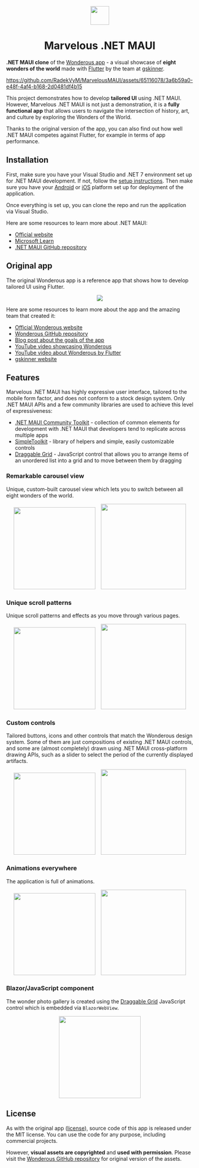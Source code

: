 <div align="center">
<img src="./images/app_logo.png" width="50"></img>
<h1 align="center">
Marvelous .NET MAUI
</h1>
</div>

**.NET MAUI clone** of the [Wonderous app](https://flutter.gskinner.com/wonderous/) - a visual showcase of **eight wonders of the world** made with [Flutter](https://github.com/flutter/flutter) by the team at [gskinner](https://gskinner.com/).

https://github.com/RadekVyM/MarvelousMAUI/assets/65116078/3a6b59a0-e48f-4af4-b168-2d0481df4b15

This project demonstrates how to develop **tailored UI** using .NET MAUI. However, Marvelous .NET MAUI is not just a demonstration, it is a **fully functional app** that allows users to navigate the intersection of history, art, and culture by exploring the Wonders of the World.

Thanks to the original version of the app, you can also find out how well .NET MAUI competes against Flutter, for example in terms of app performance.

## Installation

First, make sure you have your Visual Studio and .NET 7 environment set up for .NET MAUI development. If not, follow the [setup instructions](https://learn.microsoft.com/dotnet/maui/get-started/installation). Then make sure you have your [Android](https://learn.microsoft.com/dotnet/maui/get-started/first-app?pivots=devices-android) or [iOS](https://learn.microsoft.com/dotnet/maui/get-started/first-app?pivots=devices-ios) platform set up for deployment of the application.

Once everything is set up, you can clone the repo and run the application via Visual Studio.

Here are some resources to learn more about .NET MAUI:

- [Official website](https://dotnet.microsoft.com/apps/maui)
- [Microsoft Learn](https://learn.microsoft.com/dotnet/maui/what-is-maui)
- [.NET MAUI GitHub repository](https://github.com/dotnet/maui)

## Original app

The original Wonderous app is a reference app that shows how to develop tailored UI using Flutter.

<p align="center">
 <img src="https://user-images.githubusercontent.com/736973/187334170-d05271e9-d016-4498-8065-662c6f1124fa.png">
</p>

Here are some resources to learn more about the app and the amazing team that created it:

- [Official Wonderous website](https://flutter.gskinner.com/wonderous/)
- [Wonderous GitHub repository](https://github.com/gskinnerTeam/flutter-wonderous-app)
- [Blog post about the goals of the app](https://medium.com/flutter/wonderous-explore-the-world-with-flutter-f43cce052e1)
- [YouTube video showcasing Wonderous](https://www.youtube.com/watch?v=6Hb3QiH_yps)
- [YouTube video about Wonderous by Flutter](https://www.youtube.com/watch?v=6IKhXXFFOuw)
- [gskinner website](https://gskinner.com/)

## Features

Marvelous .NET MAUI has highly expressive user interface, tailored to the mobile form factor, and does not conform to a stock design system. Only .NET MAUI APIs and a few community libraries are used to achieve this level of expressiveness:

- [.NET MAUI Community Toolkit](https://github.com/CommunityToolkit/Maui) - collection of common elements for development with .NET MAUI that developers tend to replicate across multiple apps
- [SimpleToolkit](https://github.com/RadekVyM/SimpleToolkit) - library of helpers and simple, easily customizable controls
- [Draggable Grid](https://github.com/RadekVyM/Draggable-Grid-JS) - JavaScript control that allows you to arrange items of an unordered list into a grid and to move between them by dragging

### Remarkable carousel view

Unique, custom-built carousel view which lets you to switch between all eight wonders of the world.

<p align="center">
    <img src="./images/android_illustrations_20.gif" width="220">
    &nbsp;&nbsp;
    <img src="./images/iphone_illustrations.webp" width="229">
</p>

### Unique scroll patterns

Unique scroll patterns and effects as you move through various pages.

<p align="center">
    <img src="./images/android_main_wonder_page_20.gif" width="220">
    &nbsp;&nbsp;
    <img src="./images/iphone_history_page.webp" width="229">
</p>

### Custom controls

Tailored buttons, icons and other controls that match the Wonderous design system. Some of them are just compositions of existing .NET MAUI controls, and some are (almost completely) drawn using .NET MAUI cross-platform drawing APIs, such as a slider to select the period of the currently displayed artifacts.

<p align="center">
    <img src="./images/android_artifacts_slider_20.gif" width="220">
    &nbsp;&nbsp;
    <img src="./images/iphone_timeline.webp" width="229">
</p>

### Animations everywhere

The application is full of animations.

<p align="center">
    <img src="./images/android_discovering_artifact_20.gif" width="220">
    &nbsp;&nbsp;
    <img src="./images/iphone_wonders_transitions_20.gif" width="229">
</p>

### Blazor/JavaScript component

The wonder photo gallery is created using the [Draggable Grid](https://github.com/RadekVyM/Draggable-Grid-JS) JavaScript control which is embedded via `BlazorWebView`.

<p align="center">
    <img src="./images/android_wonder_photo_gallery_12.gif" width="220">
</p>

## License

As with the original app ([license](https://github.com/gskinnerTeam/flutter-wonderous-app/blob/main/LICENSE)), source code of this app is released under the MIT license. You can use the code for any purpose, including commercial projects.

However, **visual assets are copyrighted** and **used with permission**. Please visit the [Wonderous GitHub repository](https://github.com/gskinnerTeam/flutter-wonderous-app) for original version of the assets.
